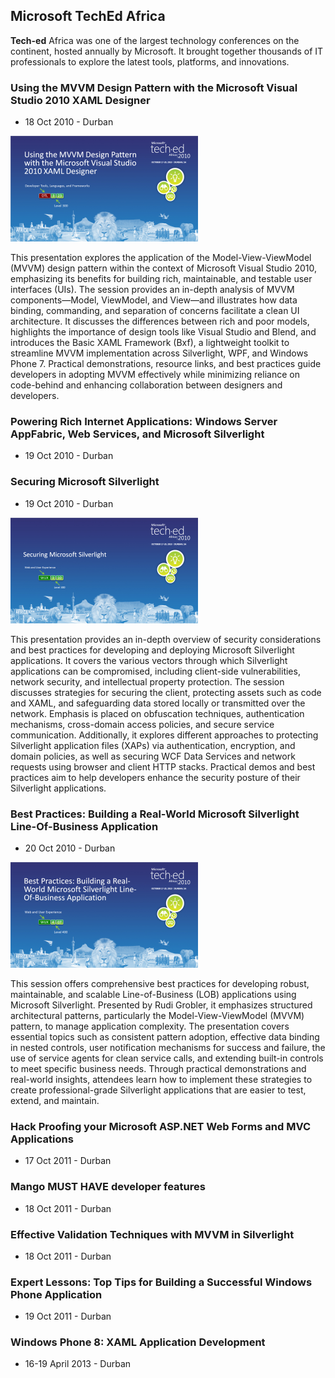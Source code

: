 ## Microsoft TechEd Africa

**Tech-ed** Africa was one of the largest technology conferences on the continent, hosted annually by Microsoft. It brought together thousands of IT professionals to explore the latest tools, platforms, and innovations.

### Using the MVVM Design Pattern with the Microsoft Visual Studio 2010 XAML Designer
- 18 Oct 2010 - Durban

![DTL323](DTL323.PNG)

This presentation explores the application of the Model-View-ViewModel (MVVM) design pattern within the context of Microsoft Visual Studio 2010, emphasizing its benefits for building rich, maintainable, and testable user interfaces (UIs). The session provides an in-depth analysis of MVVM components—Model, ViewModel, and View—and illustrates how data binding, commanding, and separation of concerns facilitate a clean UI architecture. It discusses the differences between rich and poor models, highlights the importance of design tools like Visual Studio and Blend, and introduces the Basic XAML Framework (Bxf), a lightweight toolkit to streamline MVVM implementation across Silverlight, WPF, and Windows Phone 7. Practical demonstrations, resource links, and best practices guide developers in adopting MVVM effectively while minimizing reliance on code-behind and enhancing collaboration between designers and developers.

### Powering Rich Internet Applications: Windows Server AppFabric, Web Services, and Microsoft Silverlight
- 19 Oct 2010 - Durban

### Securing Microsoft Silverlight
- 19 Oct 2010 - Durban

![WUX310](WUX310.PNG)

This presentation provides an in-depth overview of security considerations and best practices for developing and deploying Microsoft Silverlight applications. It covers the various vectors through which Silverlight applications can be compromised, including client-side vulnerabilities, network security, and intellectual property protection. The session discusses strategies for securing the client, protecting assets such as code and XAML, and safeguarding data stored locally or transmitted over the network. Emphasis is placed on obfuscation techniques, authentication mechanisms, cross-domain access policies, and secure service communication. Additionally, it explores different approaches to protecting Silverlight application files (XAPs) via authentication, encryption, and domain policies, as well as securing WCF Data Services and network requests using browser and client HTTP stacks. Practical demos and best practices aim to help developers enhance the security posture of their Silverlight applications.

### Best Practices: Building a Real-World Microsoft Silverlight Line-Of-Business Application
- 20 Oct 2010 - Durban

![WUX407](WUX407.PNG)

This session offers comprehensive best practices for developing robust, maintainable, and scalable Line-of-Business (LOB) applications using Microsoft Silverlight. Presented by Rudi Grobler, it emphasizes structured architectural patterns, particularly the Model-View-ViewModel (MVVM) pattern, to manage application complexity. The presentation covers essential topics such as consistent pattern adoption, effective data binding in nested controls, user notification mechanisms for success and failure, the use of service agents for clean service calls, and extending built-in controls to meet specific business needs. Through practical demonstrations and real-world insights, attendees learn how to implement these strategies to create professional-grade Silverlight applications that are easier to test, extend, and maintain.

### Hack Proofing your Microsoft ASP.NET Web Forms and MVC Applications
- 17 Oct 2011 - Durban

### Mango MUST HAVE developer features
- 18 Oct 2011 - Durban

### Effective Validation Techniques with MVVM in Silverlight
- 18 Oct 2011 - Durban

### Expert Lessons: Top Tips for Building a Successful Windows Phone Application
- 19 Oct 2011 - Durban

### Windows Phone 8: XAML Application Development
- 16-19 April 2013 - Durban